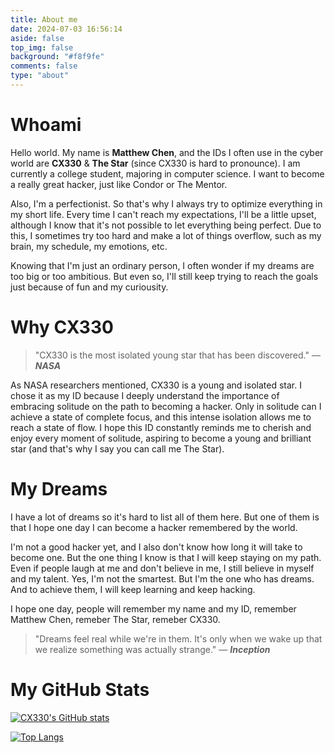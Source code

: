```yaml
---
title: About me
date: 2024-07-03 16:56:14
aside: false
top_img: false
background: "#f8f9fe"
comments: false
type: "about"
---
```


# Whoami

Hello world. My name is **Matthew Chen**, and the IDs I often use in the cyber world are **CX330** & **The Star** (since CX330 is hard to pronounce). I am currently a college student, majoring in computer science. I want to become a really great hacker, just like Condor or The Mentor.

Also, I'm a perfectionist. So that's why I always try to optimize everything in my short life. Every time I can't reach my expectations, I'll be a little upset, although I know that it's not possible to let everything being perfect. Due to this, I sometimes try too hard and make a lot of things overflow, such as my brain, my schedule, my emotions, etc.

Knowing that I'm just an ordinary person, I often wonder if my dreams are too big or too ambitious. But even so, I'll still keep trying to reach the goals just because of fun and my curiousity.

# Why CX330

> "CX330 is the most isolated young star that has been discovered." — **_NASA_**

As NASA researchers mentioned, CX330 is a young and isolated star. I chose it as my ID because I deeply understand the importance of embracing solitude on the path to becoming a hacker. Only in solitude can I achieve a state of complete focus, and this intense isolation allows me to reach a state of flow. I hope this ID constantly reminds me to cherish and enjoy every moment of solitude, aspiring to become a young and brilliant star (and that's why I say you can call me The Star).

# My Dreams

I have a lot of dreams so it's hard to list all of them here. But one of them is that I hope one day I can become a hacker remembered by the world.

I'm not a good hacker yet, and I also don't know how long it will take to become one. But the one thing I know is that I will keep staying on my path. Even if people laugh at me and don't believe in me, I still believe in myself and my talent. Yes, I'm not the smartest. But I'm the one who has dreams. And to achieve them, I will keep learning and keep hacking.

I hope one day, people will remember my name and my ID, remember Matthew Chen, remeber The Star, remeber CX330.

> "Dreams feel real while we're in them. It's only when we wake up that we realize something was actually strange." — **_Inception_**

# My GitHub Stats

[![CX330's GitHub stats](https://github-readme-stats.vercel.app/api?username=CX330Blake&count_private=true&theme=radical&show_icons=true&hide_border=true)](https://github.com/CX330Blake)

[![Top Langs](https://github-readme-stats.vercel.app/api/top-langs/?username=CX330Blake&hide=html,css,scss&theme=radical)](https://github.com/CX330Blake)
